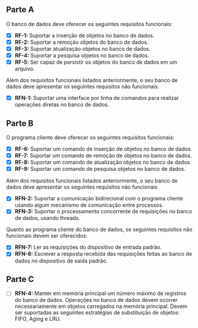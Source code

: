 ## Parte A
O banco de dados deve oferecer os seguintes requisitos funcionais:
-  [x] **RF-1:** Suportar a inserção de objetos no banco de dados.
-  [x] **RF-2:** Suportar a remoção objetos do banco de dados.
-  [x] **RF-3:** Suportar atualização objetos no banco de dados.
-  [x] **RF-4:** Suportar a pesquisa objetos no banco de dados.
-  [x] **RF-5:** Ser capaz de persistir os objetos do banco de dados em um arquivo.

Além dos requisitos funcionais listados anteriormente, o seu banco de dados deve apresentar os seguintes requisitos não funcionais:
-  [x] **RFN-1:** Suportar uma interface por linha de comandos para realizar operações diretas no banco de dados.

## Parte B
O programa cliente deve oferecer os seguintes requisitos funcionais: 
- [x] **RF-6:** Suportar um comando de inserção de objetos no banco de dados.
- [x] **RF-7:** Suportar um comando de remoção de objetos no banco de dados. 
- [x] **RF-8:** Suportar um comando de atualização objetos no banco de dados. 
- [x] **RF-9:** Suportar um comando de pesquisa objetos no banco de dados.

Além dos requisitos funcionais listados anteriormente, o seu banco de dados deve apresentar os seguintes requisitos não funcionais

- [x] **RFN-2:** Suportar a comunicação bidirecional com o programa cliente usando algum mecanismo de comunicação entre processos. 
- [x] **RFN-3:** Suportar o processamento concorrente de requisições no banco de dados, usando threads.

Quanto ao programa cliente do banco de dados, os seguintes requisitos não funcionais devem ser oferecidos:

- [x] **RFN-7:** Ler as requisições do dispositivo de entrada padrão. 
- [x] **RFN-8:** Escrever a resposta recebida das requisições feitas ao banco de dados no dispositivo de saída padrão.

## Parte C

- [ ] **RFN-4:** Manter em memória principal um número máximo de registros do banco de dados. Operações no banco de dados devem ocorrer necessariamente em objetos carregados na memória principal. Devem ser suportadas as seguintes estratégias de substituição de objetos: FIFO, Aging e LRU.